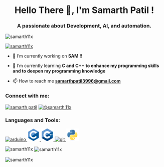 <h1 align="center">Hello There 👋, I'm Samarth Patil !</h1>
<h3 align="center">A passionate about Development, AI, and automation.</h3>

<p align="left"> <img src="https://komarev.com/ghpvc/?username=samarth11x&label=Profile%20views&color=0e75b6&style=flat" alt="samarth11x" /> </p>

<p align="left"> <a href="https://github.com/ryo-ma/github-profile-trophy"><img src="https://github-profile-trophy.vercel.app/?username=samarth11x" alt="samarth11x" /></a> </p>

- 🔭 I’m currently working on **SAM !!**

- 🌱 I’m currently learning **C and C++ to enhance my programming skills and to deepen my programming knowledge**

- 📫 How to reach me **samarthpatil3996@gmail.com**

<h3 align="left">Connect with me:</h3>
<p align="left">
<a href="https://linkedin.com/in/samarth patil" target="blank"><img align="center" src="https://raw.githubusercontent.com/rahuldkjain/github-profile-readme-generator/master/src/images/icons/Social/linked-in-alt.svg" alt="samarth patil" height="30" width="40" /></a>
<a href="https://instagram.com/@samarth.11x" target="blank"><img align="center" src="https://raw.githubusercontent.com/rahuldkjain/github-profile-readme-generator/master/src/images/icons/Social/instagram.svg" alt="@samarth.11x" height="30" width="40" /></a>
</p>

<h3 align="left">Languages and Tools:</h3>
<p align="left"> <a href="https://www.arduino.cc/" target="_blank" rel="noreferrer"> <img src="https://cdn.worldvectorlogo.com/logos/arduino-1.svg" alt="arduino" width="40" height="40"/> </a> <a href="https://www.cprogramming.com/" target="_blank" rel="noreferrer"> <img src="https://raw.githubusercontent.com/devicons/devicon/master/icons/c/c-original.svg" alt="c" width="40" height="40"/> </a> <a href="https://www.w3schools.com/cpp/" target="_blank" rel="noreferrer"> <img src="https://raw.githubusercontent.com/devicons/devicon/master/icons/cplusplus/cplusplus-original.svg" alt="cplusplus" width="40" height="40"/> </a> <a href="https://git-scm.com/" target="_blank" rel="noreferrer"> <img src="https://www.vectorlogo.zone/logos/git-scm/git-scm-icon.svg" alt="git" width="40" height="40"/> </a> <a href="https://www.python.org" target="_blank" rel="noreferrer"> <img src="https://raw.githubusercontent.com/devicons/devicon/master/icons/python/python-original.svg" alt="python" width="40" height="40"/> </a> </p>

<p><img align="left" src="https://github-readme-stats.vercel.app/api/top-langs?username=samarth11x&show_icons=true&locale=en&layout=compact" alt="samarth11x" /></p>

<p>&nbsp;<img align="center" src="https://github-readme-stats.vercel.app/api?username=samarth11x&show_icons=true&locale=en" alt="samarth11x" /></p>

<p><img align="center" src="https://github-readme-streak-stats.herokuapp.com/?user=samarth11x&" alt="samarth11x" /></p>

